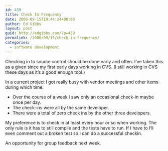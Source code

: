 ```yaml
---
id: 439
title: Check In Frequency
date: 2006-09-15T19:44:24+00:00
author: Ed Gibbs
layout: post
guid: http://edgibbs.com/?p=439
permalink: /2006/09/15/check-in-frequency/
categories:
  - software development
---
```

Checking in to source control should be done early and often. I&#8217;ve taken this as a given since my first early days working in CVS. (I still working in CVS these days as it&#8217;s a good enough tool.) 

In a current project I got really busy with vendor meetings and other items during which time:

  * Over the course of a week I saw only an occasional check-in maybe once per day.
  * The check-ins were all by the same developer.
  * There were a total of zero check ins by the other three developers.

My preference is to check in at least every hour or so when working. The only rule is it has to still compile and the tests have to run. If I have to I&#8217;ll even comment out a broken test so I can do a successful checkin.

An opportunity for group feedback next week.